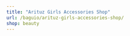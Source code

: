 ```yaml
---
title: "Arituz Girls Accessories Shop"
url: /baguio/arituz-girls-accessories-shop/
shop: beauty
---
```

